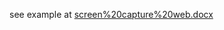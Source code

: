 see example at <a href="https://github.com/authorites/KiatNichaWebDev./blob/master/screen%20capture%20web.docx">screen%20capture%20web.docx</a>
